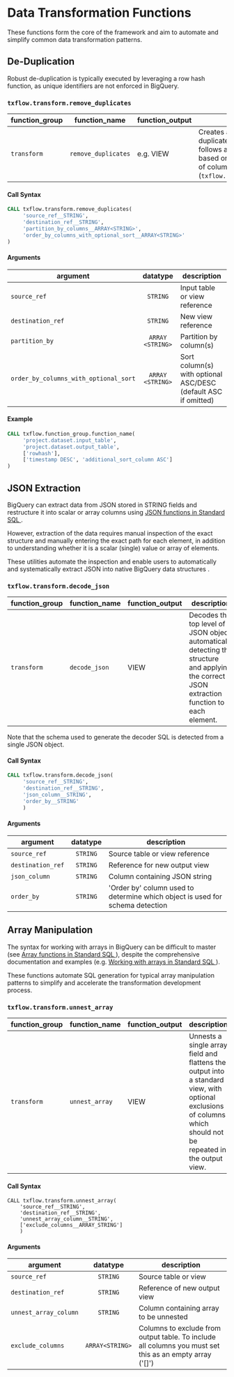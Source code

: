 # Data Transformation Functions
These functions form the core of the framework and aim to automate and simplify common data transformation patterns. 

## De-Duplication
Robust de-duplication is typically executed by leveraging a row hash function, as unique identifiers are not enforced in BigQuery.

### `txflow.transform.remove_duplicates`
function_group | function_name | function_output | description
 --- | --- | --- |---
`transform` | `remove_duplicates` | e.g. VIEW | Creates a view with duplicates removed.  Typically follows addition of a rowhash based on a specified subset of columns (`txflow.prepare.add_rowhash`) 

#### Call Syntax
``` sql
CALL txflow.transform.remove_duplicates(
     'source_ref__STRING', 
     'destination_ref__STRING', 
     'partition_by_columns__ARRAY<STRING>', 
     'order_by_columns_with_optional_sort__ARRAY<STRING>'
)
```
#### Arguments
argument | datatype | description
 --- | :-: | ---
`source_ref` | `STRING` | Input table or view reference 
`destination_ref` | `STRING` | New view reference
`partition_by` | `ARRAY <STRING>` | Partition by column(s)
`order_by_columns_with_optional_sort` | `ARRAY <STRING>` | Sort column(s) with optional ASC/DESC (default ASC if omitted)

#### Example
``` sql
CALL txflow.function_group.function_name(
     'project.dataset.input_table', 
     'project.dataset.output_table',
     ['rowhash'], 
     ['timestamp DESC', 'additional_sort_column ASC']
)
```

## JSON Extraction
BigQuery can extract data from JSON stored in STRING fields and restructure it into scalar or array columns using [JSON functions in Standard SQL
](https://cloud.google.com/bigquery/docs/reference/standard-sql/json_functions).  

However, extraction of the data requires manual inspection of the exact structure and manually entering the exact path for each element, in addition to understanding whether it is a scalar (single) value or array of elements.

These utilities automate the inspection and enable users to automatically and systematically extract JSON into native BigQuery data structures .

### `txflow.transform.decode_json`
function_group | function_name | function_output | description
 --- | --- | --- |---
`transform` | `decode_json` | VIEW | Decodes the top level of a JSON object, automatically detecting the structure and applying the correct JSON extraction function to each element.

Note that the schema used to generate the decoder SQL is detected from a single JSON object.

#### Call Syntax
``` sql
CALL txflow.transform.decode_json(
     'source_ref__STRING', 
     'destination_ref__STRING', 
     'json_column__STRING', 
     'order_by__STRING'
     )
```
#### Arguments
argument | datatype | description
 --- | :-: | ---
`source_ref` | `STRING` | Source table or view reference 
`destination_ref` | `STRING` | Reference for new output view
`json_column` | `STRING` | Column containing JSON string
`order_by` | `STRING` | 'Order by' column used to determine which object is used for schema detection

## Array Manipulation
The syntax for working with arrays in BigQuery can be difficult to master (see [Array functions in Standard SQL
](https://cloud.google.com/bigquery/docs/reference/standard-sql/array_functions)), despite the comprehensive documentation and examples (e.g. [Working with arrays in Standard SQL
](https://cloud.google.com/bigquery/docs/reference/standard-sql/arrays)).

These functions automate SQL generation for typical array manipulation patterns to simplify and accelerate the transformation development process.


### `txflow.transform.unnest_array`
function_group | function_name | function_output | description
 --- | --- | --- |---
`transform` | `unnest_array` | VIEW | Unnests a single array field and flattens the output into a standard view, with optional exclusions of columns which should not be repeated in the output view.

#### Call Syntax
```
CALL txflow.transform.unnest_array(
    'source_ref__STRING', 
    'destination_ref__STRING', 
    'unnest_array_column__STRING', 
    ['exclude_columns__ARRAY_STRING']
    )
```

#### Arguments
argument | datatype | description
 --- | :-: | ---
`source_ref` | `STRING` | Source table or view
`destination_ref` | `STRING` | Reference of new output view
`unnest_array_column` | `STRING` | Column containing array to be unnested
`exclude_columns` | `ARRAY<STRING>` | Columns to exclude from output table. To include all columns you must set this as an empty array ('[]')


